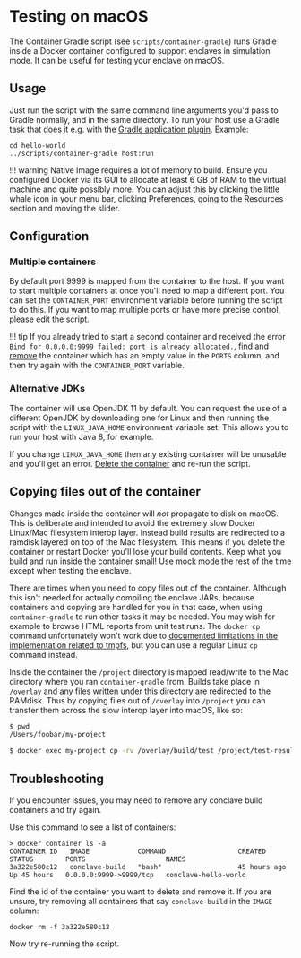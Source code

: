 # Testing on macOS

The Container Gradle script (see `scripts/container-gradle`) runs Gradle inside a Docker container configured to support
enclaves in simulation mode. It can be useful for testing your enclave on macOS.

## Usage

Just run the script with the same command line arguments you'd pass to Gradle normally, and in the same directory.
To run your host use a Gradle task that does it e.g. with the
[Gradle application plugin](https://docs.gradle.org/current/samples/sample_building_java_applications_multi_project.html#header). Example:

```
cd hello-world
../scripts/container-gradle host:run
```

!!! warning
    Native Image requires a lot of memory to build. Ensure you configured Docker via its GUI to allocate at least
    6 GB of RAM to the virtual machine and quite possibly more. You can adjust this by clicking the little whale icon
    in your menu bar, clicking Preferences, going to the Resources section and moving the slider.

## Configuration
### Multiple containers
By default port 9999 is mapped from the container to the host. If you want to start multiple containers at once you'll
need to map a different port. You can set the `CONTAINER_PORT` environment variable before running the script to do this. 
If you want to map multiple ports or have more precise control, please edit the script.

!!! tip
    If you already tried to start a second container and received the error
    `Bind for 0.0.0.0:9999 failed: port is already allocated.`, [find and remove](#troubleshooting) the container
    which has an empty value in the `PORTS` column, and then try again with the `CONTAINER_PORT` variable.

### Alternative JDKs

The container will use OpenJDK 11 by default. You can request the use of a different OpenJDK by downloading one for Linux
and then running the script with the `LINUX_JAVA_HOME` environment variable set. This allows you to run your host
with Java 8, for example.

If you change `LINUX_JAVA_HOME` then any existing container will be unusable and you'll get an error.
[Delete the container](#troubleshooting) and re-run the script.

## Copying files out of the container

Changes made inside the container will *not* propagate to disk on macOS. This is deliberate and intended to avoid the
extremely slow Docker Linux/Mac filesystem interop layer. Instead build results are redirected to a ramdisk layered on
top of the Mac filesystem. This means if you delete the container or restart Docker you'll lose your build contents. 
Keep what you build and run inside the container small! Use [mock mode](mockmode.md) the rest of the time except when testing the enclave.

There are times when you need to copy files out of the container. Although this isn't needed for
actually compiling the enclave JARs, because containers and copying are handled for you in that case, when using 
`container-gradle` to run other tasks it may be needed. You may wish for example to browse HTML reports from unit test 
runs. The `docker cp` command unfortunately won't work due to [documented limitations in the implementation related to tmpfs](https://docs.docker.com/engine/reference/commandline/cp/#extended-description),
but you can use a regular Linux `cp` command instead.

Inside the container the `/project` directory is mapped read/write to the Mac directory where you ran `container-gradle`
from. Builds take place in `/overlay` and any files written under this directory are redirected to the RAMdisk. Thus by 
copying files out of `/overlay` into `/project` you can transfer them across the slow interop layer into macOS, like so:

```bash
$ pwd
/Users/foobar/my-project

$ docker exec my-project cp -rv /overlay/build/test /project/test-results
```

## Troubleshooting
If you encounter issues, you may need to remove any conclave build containers and try again.

Use this command to see a list of containers:
```text
> docker container ls -a
CONTAINER ID   IMAGE            COMMAND                  CREATED        STATUS        PORTS                    NAMES
3a322e580c12   conclave-build   "bash"                   45 hours ago   Up 45 hours   0.0.0.0:9999->9999/tcp   conclave-hello-world
```

Find the id of the container you want to delete and remove it. If you are unsure, try removing all containers that say
`conclave-build` in the `IMAGE` column:
```text
docker rm -f 3a322e580c12
```

Now try re-running the script.